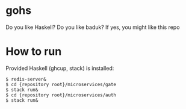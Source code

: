 # gohs
Do you like Haskell? Do you like baduk? If yes, you might like this repo 


# How to run
Provided Haskell (ghcup, stack) is installed:

```
$ redis-server&
$ cd {repository root}/microservices/gate
$ stack run&
$ cd {repository root}/microservices/auth
$ stack run&
```

